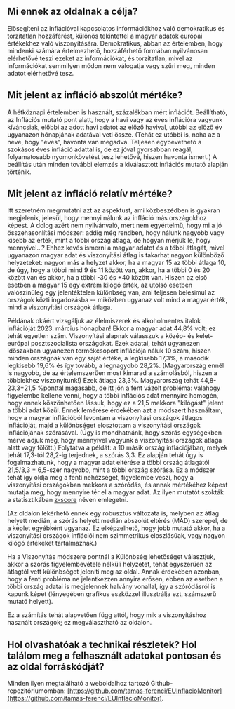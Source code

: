 ## Mi ennek az oldalnak a célja?

Elősegíteni az inflációval kapcsolatos információkhoz való demokratikus és torzítatlan hozzáférést, különös tekintettel a magyar adatok európai értékekhez való viszonyítására. Demokratikus, abban az értelemben, hogy mindenki számára értelmezhető, hozzáférhető formában nyilvánosan elérhetővé teszi ezeket az információkat, és torzítatlan, mivel az információkat semmilyen módon nem válogatja vagy szűri meg, minden adatot elérhetővé tesz.

## Mit jelent az infláció abszolút mértéke?

A hétköznapi értelemben is használt, százalékban mért inflációt. Beállítható, az Inflációs mutató pont alatt, hogy a havi vagy az éves inflációra vagyunk kíváncsiak, előbbi az adott havi adatot az előző havival, utóbbi az előző év ugyanazon hónapjának adatával veti össze. (Tehát ez utóbbi is, noha az a neve, hogy "éves", havonta van megadva. Teljesen egybevethető a szokásos éves infláció adattal is, de ez jóval gyorsabban reagál, folyamatosabb nyomonkövetést tesz lehetővé, hiszen havonta ismert.) A beállítás után minden további elemzés a kiválasztott inflációs mutató alapján történik.

## Mit jelent az infláció relatív mértéke?

Itt szeretném megmutatni azt az aspektust, ami közbeszédben is gyakran megjelenik, jelesül, hogy mennyi nálunk az infláció más országokhoz képest. A dolog azért nem nyilvánvaló, mert nem egyértelmű, hogy mi a jó összehasonlítási módszer: addig még rendben, hogy nálunk nagyobb vagy kisebb az érték, mint a többi ország átlaga, de hogyan mérjük le, hogy mennyivel...? Ehhez kevés ismerni a magyar adatot és a többi átlagát, mivel ugyanazon magyar adat és viszonyítási átlag is takarhat nagyon különböző helyzeteket: nagyon más a helyzet akkor, ha a magyar 15 az többi átlaga 10, de úgy, hogy a többi mind 9 és 11 között van, akkor, ha a többi 0 és 20 között van és akkor, ha a többi -30 és +40 között van. Hiszen az első esetben a magyar 15 egy extrém kilógó érték, az utolsó esetben valószínűleg egy jelentéktelen különbség van, ami teljesen belesimul az országok közti ingadozásba -- miközben ugyanaz volt mind a magyar érték, mind a viszonyítási országok átlaga.

Példának okáért vizsgáljuk az élelmiszerek és alkoholmentes italok inflációját 2023. március hónapban! Ekkor a magyar adat 44,8% volt; ez tehát egyetlen szám. Viszonyítási alapnak válasszuk a közép- és kelet-európai posztszocialista országokat. Ezek adatai, tehát ugyanezen időszakban ugyanezen termékcsoport inflációja náluk 10 szám, hiszen minden országnak van egy saját értéke, a legkisebb 17,3%, a második legkisebb 19,6% és így tovább, a legnagyobb 28,2%. (Magyarország ennél is nagyobb, de az értelemszerűen most kimarad a számolásból, hiszen a többiekhez viszonyítunk!) Ezek átlaga 23,3%. Magyarország tehát 44,8-23,3=21,5 %ponttal magasabb, de itt jön a fent vázolt probléma: valahogy figyelembe kellene venni, hogy a többi inflációs adat mennyire homogén, hogy ennek köszönhetően lássuk, hogy ez a 21,5 mekkora "kilógást" jelent a többi adat közül. Ennek lemérése érdekében azt a módszert használtam, hogy a magyar inflációból levontam a viszonyítási országok átlagos inflációját, majd a különbséget elosztottam a viszonyítási országok inflációjának szórásával. (Úgy is mondhatnánk, hogy szórás egységekben mérve adjuk meg, hogy mennyivel vagyunk a viszonyítási országok átlaga alatt vagy fölött.) Folytatva a példát: a 10 másik ország inflációjában, melyek tehát 17,3-tól 28,2-ig terjednek, a szórás 3,3. Ez alapján tehát úgy is fogalmazhatunk, hogy a magyar adat eltérése a többi ország átlagától 21,5/3,3 = 6,5-szer nagyobb, mint a többi ország szórása. Ez a módszer tehát így oldja meg a fenti nehézséget, figyelembe veszi, hogy a viszonyítási országokban mekkora a szóródás, és annak mértékéhez képest mutatja meg, hogy mennyire tér el a magyar adat. Az ilyen mutatót szokták a statisztikában [z-score](https://en.wikipedia.org/wiki/Standard_score) néven emlegetni.

(Az oldalon lekérhető ennek egy robusztus változata is, melyben az átlag helyett medián, a szórás helyett medián abszolút eltérés (MAD) szerepel, de a képlet egyébként ugyanaz. Ez elképzelhető, hogy jobb mutató akkor, ha a viszonyítási országok inflációi nem szimmetrikus eloszlásúak, vagy nagyon kilógó értékeket tartalmaznak.)

Ha a Viszonyítás módszere pontnál a Különbség lehetőséget választjuk, akkor a szórás figyelembevétele nélküli helyzetet, tehát egyszerűen az átlagtól vett különbséget jeleníti meg az oldal. Annak érdekében azonban, hogy a fenti probléma ne jelentkezzen annyira erősen, ebben az esetben a többi ország adatai is megjelennek halvány vonallal, így a szóródásról is kapunk képet (lényegében grafikus eszközzel illusztrálja ezt, számszerű mutató helyett).

Ez a számítás tehát alapvetően függ attól, hogy mik a viszonyításhoz használt országok; ez megválasztható az oldalon.

## Hol olvashatóak a technikai részletek? Hol találom meg a felhasznált adatokat pontosan és az oldal forráskódját?

Minden ilyen megtalálható a weboldalhoz tartozó Github-repozitóriumomban: [https://github.com/tamas-ferenci/EUInflacioMonitor](https://github.com/tamas-ferenci/EUInflacioMonitor).